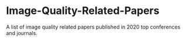 # Image-Quality-Related-Papers
A list of image quality related papers published in 2020 top conferences and journals.


